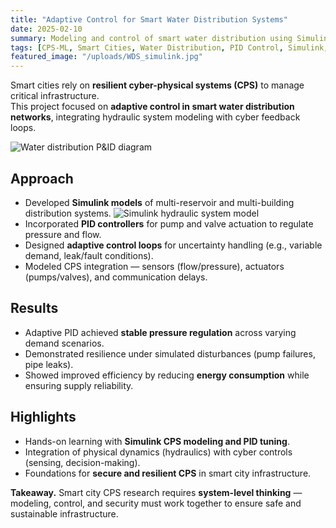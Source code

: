 ```yaml
---
title: "Adaptive Control for Smart Water Distribution Systems"
date: 2025-02-10
summary: Modeling and control of smart water distribution using Simulink-based CPS design and adaptive PID controllers for efficient, resilient urban infrastructure.
tags: [CPS-ML, Smart Cities, Water Distribution, PID Control, Simulink, Adaptive Systems]
featured_image: "/uploads/WDS_simulink.jpg"
---
```


Smart cities rely on **resilient cyber-physical systems (CPS)** to manage critical infrastructure.  
This project focused on **adaptive control in smart water distribution networks**, integrating hydraulic system modeling with cyber feedback loops.

![Water distribution P&ID diagram](/uploads/WD-PFD.jpg)  

## Approach
- Developed **Simulink models** of multi-reservoir and multi-building distribution systems. ![Simulink hydraulic system model](/uploads/WDS_simulink.jpg)  
- Incorporated **PID controllers** for pump and valve actuation to regulate pressure and flow.  
- Designed **adaptive control loops** for uncertainty handling (e.g., variable demand, leak/fault conditions).  
- Modeled CPS integration — sensors (flow/pressure), actuators (pumps/valves), and communication delays.  

## Results
- Adaptive PID achieved **stable pressure regulation** across varying demand scenarios.  
- Demonstrated resilience under simulated disturbances (pump failures, pipe leaks).  
- Showed improved efficiency by reducing **energy consumption** while ensuring supply reliability.  

## Highlights
- Hands-on learning with **Simulink CPS modeling and PID tuning**.  
- Integration of physical dynamics (hydraulics) with cyber controls (sensing, decision-making).  
- Foundations for **secure and resilient CPS** in smart city infrastructure.  

**Takeaway.** Smart city CPS research requires **system-level thinking** — modeling, control, and security must work together to ensure safe and sustainable infrastructure.  
